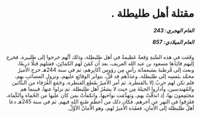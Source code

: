 <h1 dir="rtl">مقتلة أهل طليطلة .</h1>

<h5 dir="rtl">العام الهجري:  243

العام الميلادي: 857

</h5>

<p dir="rtl">وقَعَت في هذه السَّنةِ وَقعةٌ عَظيمةٌ في أهل طليطِلة، وذلك أنَّهم خرجوا إلى طلبيرة، فخرج إليهم قائِدُها مسعود بن عبد الله العريف، بعد أن كمَنَ لهم الكمائِنَ، فقتلهم قتلًا ذريعًا، وبعث إلى قُرطبةَ بسَبعمائة رأسٍ مِن رؤوس أكابِرِهم، ثم في سنة 244هـ خرج الأميرُ محمَّد بنَفسِه إلى طليطلة، وعدَدُهم قد قَلَّ، بتواتر الوقائِعِ عليهم، ونزولِ المصائبِ بهم، فلم تكن لهم حربٌ إلا بالقنطرة. ثم أمر الأميرُ بقَطع ِالقنطرة، وجَمَع العُرَفاء من البنَّائين والمُهندسين، وأداروا الحيلةَ مِن حيث لا يشعُرُ أهل طليطلة. ثم نزلوا عنها، فبينما هم مجتَمِعونَ بها، إذ اندَقَّتْ بهم، وتهدَّمَت نواحيها، وانكفأتْ بمن كان عليها من الحُماة والكُماة، فغَرَقوا في النهرِ عن آخرهم. فكان ذلك من أعظَمِ صُنعِ اللهِ فيهم. ثم في سنة 245هـ دعا أهلُ طليطلة إلى الأمانِ، فعقَدَه الأميرُ لهم، وهو الأمانُ الأوَّلُ.</p></br>
